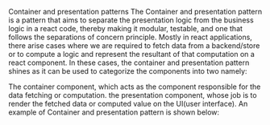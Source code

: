 Container and presentation patterns
The Container and presentation pattern is a pattern that aims to separate the presentation logic from the business logic in a react code, thereby making it modular, testable, and one that follows the separations of concern principle. Mostly in react applications, there arise cases where we are required to fetch data from a backend/store or to compute a logic and represent the resultant of that computation on a react component. In these cases, the container and presentation pattern shines as it can be used to categorize the components into two namely:

The container component, which acts as the component responsible for the data fetching or computation.
the presentation component, whose job is to render the fetched data or computed value on the UI(user interface).
An example of Container and presentation pattern is shown below: